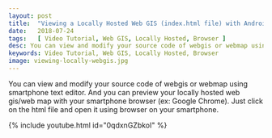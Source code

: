 ```yaml
---
layout: post
title:  "Viewing a Locally Hosted Web GIS (index.html file) with Android Browser"
date:   2018-07-24
tags:   [ Video Tutorial, Web GIS, Locally Hosted, Browser ]
desc: You can view and modify your source code of webgis or webmap using smartphone text editor. And you can preview your locally hosted web gis/web map with your smartphone browser (ex: Google Chrome). Just click on the html file and open it using browser on your smartphone.
keywords: Video Tutorial, Web GIS, Locally Hosted, Browser
image: viewing-locally-webgis.jpg
---
```


<p class="intro"><span class="dropcap">Y</span>ou can view and modify your source code of webgis or webmap using smartphone text editor. And you can preview your locally hosted web gis/web map with your smartphone browser (ex: Google Chrome). Just click on the html file and open it using browser on your smartphone.</p>

{% include youtube.html id="0qdxnGZbkoI" %}
